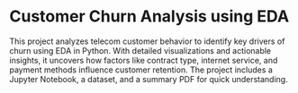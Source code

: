 # Customer Churn Analysis using EDA
This project analyzes telecom customer behavior to identify key drivers of churn using EDA in Python.
With detailed visualizations and actionable insights, it uncovers how factors like contract type, internet service, and payment methods influence customer retention.
The project includes a Jupyter Notebook, a dataset, and a summary PDF for quick understanding.


